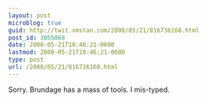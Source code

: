 ```yaml
---
layout: post
microblog: true
guid: http://twit.vmstan.com/2008/05/21/816736168.html
post_id: 3055068
date: 2008-05-21T10:46:21-0600
lastmod: 2008-05-21T10:46:21-0600
type: post
url: /2008/05/21/816736168.html
---
```

Sorry. Brundage has a mass of tools. I mis-typed.
